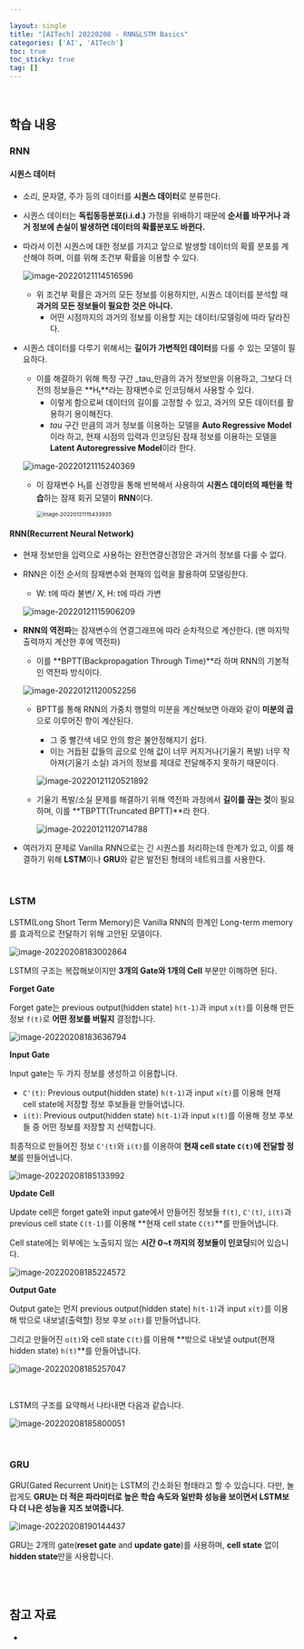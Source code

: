 ```yaml
---

layout: single
title: "[AITech] 20220208 - RNN&LSTM Basics"
categories: ['AI', 'AITech']
toc: true
toc_sticky: true
tag: []
---
```




<br>

## 학습 내용

### RNN

#### 시퀀스 데이터

* 소리, 문자열, 주가 등의 데이터를 **시퀀스 데이터**로 분류한다. 

* 시퀀스 데이터는 **독립동등분포(i.i.d.)** 가정을 위배하기 때문에 **순서를 바꾸거나 과거 정보에 손실이 발생하면 데이터의 확률분포도 바뀐다.**

* 따라서 이전 시퀀스에 대한 정보를 가지고 앞으로 발생할 데이터의 확률 분포를 계산해야 하며, 이를 위해 조건부 확률을 이용할 수 있다. 

  ![image-20220121114516596](https://user-images.githubusercontent.com/70505378/150459169-72a12f32-2439-4e73-840a-559be2d27ff9.png)

  * 위 조건부 확률은 과거의 모든 정보를 이용하지만, 시퀀스 데이터를 분석할 때 **과거의 모든 정보들이 필요한 것은 아니다.**
    * 어떤 시점까지의 과거의 정보를 이용할 지는 데이터/모델링에 따라 달라진다. 

* 시퀀스 데이터를 다루기 위해서는 **길이가 가변적인 데이터**를 다룰 수 있는 모델이 필요하다. 

  * 이를 해결하기 위해 특정 구간 _tau_만큼의 과거 정보만을 이용하고, 그보다 더 전의 정보들은 **H<sub>t</sub>**라는 잠재변수로 인코딩해서 사용할 수 있다. 
    * 이렇게 함으로써 데이터의 길이를 고정할 수 있고, 과거의 모든 데이터를 활용하기 용이해진다. 
    * _tau_ 구간 만큼의 과거 정보를 이용하는 모델을 **Auto Regressive Model**이라 하고, 현재 시점의 입력과 인코딩된 잠재 정보를 이용하는 모델을 **Latent Autoregressive Model**이라 한다. 

  ![image-20220121115240369](https://user-images.githubusercontent.com/70505378/150459172-8ac5d9c3-3ce5-49d9-9db9-8482e2071342.png)

  * 이 잠재변수 H<sub>t</sub>를 신경망을 통해 반복해서 사용하여 **시퀀스 데이터의 패턴을 학습**하는 잠재 회귀 모델이 **RNN**이다. 

    <img src="https://user-images.githubusercontent.com/70505378/150459173-7e1479bf-afb5-454a-8336-ef95b1282c8c.png" alt="image-20220121115433935" style="zoom:67%;" />

#### RNN(Recurrent Neural Network)

* 현재 정보만을 입력으로 사용하는 완전연결신경망은 과거의 정보를 다룰 수 없다. 

* RNN은 이전 순서의 잠재변수와 현재의 입력을 활용하여 모델링한다. 

  * W: t에 따라 불변/ X, H: t에 따라 가변

  ![image-20220121115906209](https://user-images.githubusercontent.com/70505378/150459174-3020b45d-4248-4ff1-b8fa-bf36b10fa114.png)

* **RNN의 역전파**는 잠재변수의 연결그래프에 따라 순차적으로 계산한다. (맨 마지막 출력까지 계산한 후에 역전파)

  * 이를 **BPTT(Backpropagation Through Time)**라 하며 RNN의 기본적인 역전파 방식이다. 

  ![image-20220121120052256](https://user-images.githubusercontent.com/70505378/150459175-d0158bca-a493-49b7-9272-adc6d1ca8496.png)

  * BPTT를 통해 RNN의 가중치 행렬의 미분을 계산해보면 아래와 같이 **미분의 곱**으로 이루어진 항이 계산된다. 

    * 그 중 빨간색 네모 안의 항은 불안정해지기 쉽다. 
    * 이는 거듭된 값들의 곱으로 인해 값이 너무 커지거나(기울기 폭발) 너무 작아져(기울기 소실) 과거의 정보를 제대로 전달해주지 못하기 때문이다. 

    ![image-20220121120521892](https://user-images.githubusercontent.com/70505378/150459177-ae598173-a0df-431f-a4a6-538baf34ae44.png)

  * 기울기 폭발/소실 문제를 해결하기 위해 역전파 과정에서 **길이를 끊는 것**이 필요하며, 이를 **TBPTT(Truncated BPTT)**라 한다. 

    ![image-20220121120714788](https://user-images.githubusercontent.com/70505378/150459180-30e736f3-3b17-4191-a09e-85417f3d37b5.png)

* 여러가지 문제로 Vanilla RNN으로는 긴 시퀀스를 처리하는데 한계가 있고, 이를 해결하기 위해 **LSTM**이나 **GRU**와 같은 발전된 형태의 네트워크를 사용한다. 





<br>

### LSTM

LSTM(Long Short Term Memory)은 Vanilla RNN의 한계인 Long-term memory를 효과적으로 전달하기 위해 고안된 모델이다. 

![image-20220208183002864](https://user-images.githubusercontent.com/70505378/152983127-b220110a-625d-4706-96b6-dfa66117b563.png)

LSTM의 구조는 복잡해보이지만 **3개의 Gate와 1개의 Cell** 부분만 이해하면 된다. 

**Forget Gate**

Forget gate는 previous output(hidden state) `h(t-1)`과 input `x(t)`를 이용해 만든 정보 `f(t)`로 **어떤 정보를 버릴지** 결정합니다. 

![image-20220208183636794](https://user-images.githubusercontent.com/70505378/152983134-3eb40930-bec3-4e26-a2b2-f4f91aba8155.png)

**Input Gate**

Input gate는 두 가지 정보를 생성하고 이용합니다. 

* `C'(t)`: Previous output(hidden state) `h(t-1)`과 input `x(t)`를 이용해 현재 cell state에 저장할 정보 후보들을 만들어냅니다. 
* `i(t)`: Previous output(hidden state) `h(t-1)`과 input `x(t)`를 이용해 정보 후보들 중 어떤 정보를 저장할 지 선택합니다. 

최종적으로 만들어진 정보 `C'(t)`와 `i(t)`를 이용하여 **현재 cell state `C(t)`에 전달할 정보**를 만들어냅니다. 

![image-20220208185133992](https://user-images.githubusercontent.com/70505378/152983138-0da04fb5-8dfb-4f2c-98c0-cc2c1e2d0d07.png)

**Update Cell**

Update cell은 forget gate와 input gate에서 만들어진 정보들 `f(t)`, `C'(t)`, `i(t)`과 previous cell state `C(t-1)`를 이용해 **현재 cell state `C(t)`**를 만들어냅니다. 

Cell state에는 외부에는 노출되지 않는 **시간 0~t 까지의 정보들이 인코딩**되어 있습니다. 

![image-20220208185224572](https://user-images.githubusercontent.com/70505378/152983142-0bbd5d2a-faa2-40b8-9fd4-403abd974c04.png)

**Output Gate**

Output gate는 먼저 previous output(hidden state) `h(t-1)`과 input `x(t)`를 이용해 밖으로 내보낼(출력할) 정보 후보 `o(t)`를 만들어냅니다. 

그리고 만들어진 `o(t)`와 cell state `C(t)`를 이용해 **밖으로 내보낼 output(현재 hidden state) `h(t)`**를 만들어냅니다. 

![image-20220208185257047](https://user-images.githubusercontent.com/70505378/152983145-eced45e3-2a3b-47cc-939b-019be3a377f4.png)

<br>

LSTM의 구조를 요약해서 나타내면 다음과 같습니다. 

![image-20220208185800051](https://user-images.githubusercontent.com/70505378/152983146-670d9350-5fe1-4d82-a782-d6366e976e89.png)

<br>

### GRU

GRU(Gated Recurrent Unit)는 LSTM의 간소화된 형태라고 할 수 있습니다. 다만, 놀랍게도 **GRU는 더 적은 파라미터로 높은 학습 속도와 일반화 성능을 보이면서 LSTM보다 더 나은 성능을 지즈 보여줍니다.**

![image-20220208190144437](https://user-images.githubusercontent.com/70505378/152983149-67d746ac-fad8-4233-be3e-7bd8ddf4418e.png)

GRU는 2개의 gate(**reset gate** and **update gate**)를 사용하며, **cell state** 없이 **hidden state**만을 사용합니다. 





















<br>

<br>

## 참고 자료

* 

















<br>
